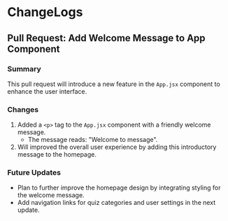 # ChangeLogs

## Pull Request: Add Welcome Message to App Component

### Summary
This pull request will introduce a new feature in the `App.jsx` component to enhance the user interface.

### Changes
1. Added a `<p>` tag to the `App.jsx` component with a friendly welcome message.
   - The message reads: "Welcome to message".
2. Will improved the overall user experience by adding this introductory message to the homepage.

### Future Updates
- Plan to further improve the homepage design by integrating styling for the welcome message.
- Add navigation links for quiz categories and user settings in the next update.